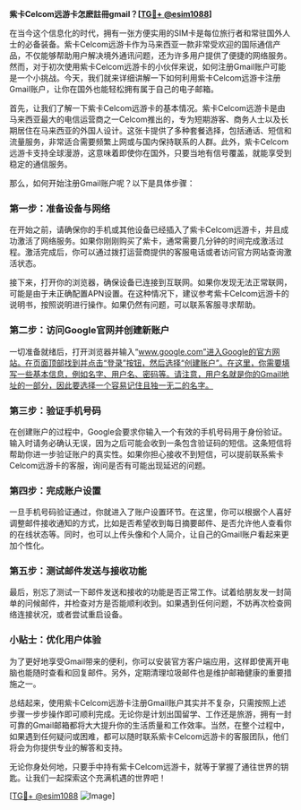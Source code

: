 **紫卡Celcom远游卡怎麽註冊gmail？[[TG💪+ @esim1088](https://t.me/s/esim1088)]**

在当今这个信息化的时代，拥有一张方便实用的SIM卡是每位旅行者和常驻国外人士的必备装备。紫卡Celcom远游卡作为马来西亚一款非常受欢迎的国际通信产品，不仅能够帮助用户解决境外通讯问题，还为许多用户提供了便捷的网络服务。然而，对于初次使用紫卡Celcom远游卡的小伙伴来说，如何注册Gmail账户可能是一个小挑战。今天，我们就来详细讲解一下如何利用紫卡Celcom远游卡注册Gmail账户，让你在国外也能轻松拥有属于自己的电子邮箱。

首先，让我们了解一下紫卡Celcom远游卡的基本情况。紫卡Celcom远游卡是由马来西亚最大的电信运营商之一Celcom推出的，专为短期游客、商务人士以及长期居住在马来西亚的外国人设计。这张卡提供了多种套餐选择，包括通话、短信和流量服务，非常适合需要频繁上网或与国内保持联系的人群。此外，紫卡Celcom远游卡支持全球漫游，这意味着即使你在国外，只要当地有信号覆盖，就能享受到稳定的通信服务。

那么，如何开始注册Gmail账户呢？以下是具体步骤：

### 第一步：准备设备与网络

在开始之前，请确保你的手机或其他设备已经插入了紫卡Celcom远游卡，并且成功激活了网络服务。如果你刚刚购买了紫卡，通常需要几分钟的时间完成激活过程。激活完成后，你可以通过拨打运营商提供的客服电话或者访问官方网站查询激活状态。

接下来，打开你的浏览器，确保设备已连接到互联网。如果你发现无法正常联网，可能是由于未正确配置APN设置。在这种情况下，建议参考紫卡Celcom远游卡的说明书，按照说明进行操作。如果仍然有问题，可以联系客服寻求帮助。

### 第二步：访问Google官网并创建新账户

一切准备就绪后，打开浏览器并输入“www.google.com”进入Google的官方网站。在页面顶部找到并点击“登录”按钮，然后选择“创建账户”。在这里，你需要填写一些基本信息，例如名字、用户名、密码等。请注意，用户名就是你的Gmail地址的一部分，因此要选择一个容易记住且独一无二的名字。

### 第三步：验证手机号码

在创建账户的过程中，Google会要求你输入一个有效的手机号码用于身份验证。输入时请务必确认无误，因为之后可能会收到一条包含验证码的短信。这条短信将帮助你进一步验证账户的真实性。如果你担心接收不到短信，可以提前联系紫卡Celcom远游卡的客服，询问是否有可能出现延迟的问题。

### 第四步：完成账户设置

一旦手机号码验证通过，你就进入了账户设置环节。在这里，你可以根据个人喜好调整邮件接收通知的方式，比如是否希望收到每日摘要邮件、是否允许他人查看你的在线状态等。同时，也可以上传头像和个人简介，让自己的Gmail账户看起来更加个性化。

### 第五步：测试邮件发送与接收功能

最后，别忘了测试一下邮件发送和接收的功能是否正常工作。试着给朋友发一封简单的问候邮件，并检查对方是否能顺利收到。如果遇到任何问题，不妨再次检查网络连接状况，或者尝试重启设备。

### 小贴士：优化用户体验

为了更好地享受Gmail带来的便利，你可以安装官方客户端应用，这样即使离开电脑也能随时查看和回复邮件。另外，定期清理垃圾邮件也是维护邮箱健康的重要措施之一。

总结起来，使用紫卡Celcom远游卡注册Gmail账户其实并不复杂，只需按照上述步骤一步步操作即可顺利完成。无论你是计划出国留学、工作还是旅游，拥有一封可靠的Gmail邮箱都将大大提升你的生活质量和工作效率。当然，在整个过程中，如果遇到任何疑问或困难，都可以随时联系紫卡Celcom远游卡的客服团队，他们将会为你提供专业的解答和支持。

无论你身处何地，只要手中持有紫卡Celcom远游卡，就等于掌握了通往世界的钥匙。让我们一起探索这个充满机遇的世界吧！

[[TG💪+ @esim1088](https://t.me/s/esim1088) ![Image](https://i.postimg.cc/4NQfJmqS/Snipaste-2025-05-13-00-14-12.png)]